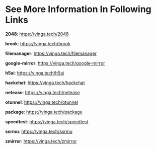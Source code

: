 # See More Information In Following Links

**2048**: https://vinga.tech/2048

**brook**: https://vinga.tech/brook

**filemanager**: https://vinga.tech/filemanager

**google-mirror**: https://vinga.tech/google-mirror

**h5ai**: https://vinga.tech/h5ai

**hackchat**: https://vinga.tech/hackchat

**netease**: https://vinga.tech/netease

**otunnel**: https://vinga.tech/otunnel

**package**: https://vinga.tech/package

**speedtest**: https://vinga.tech/speedtest

**ssrmu**: https://vinga.tech/ssrmu

**zmirror**: https://vinga.tech/zmirror
